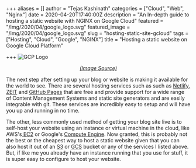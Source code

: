 +++
aliases = []
author = "Tejas Kashinath"
categories = ["Cloud", "Web", "Nginx"]
date = 2020-04-20T17:40:00Z
description = "An In-depth guide to hosting a static website with NGINX on Google Cloud"
featured = "/img/2020/04/google_logo.svg"
featured_image = "/img/2020/04/google_logo.svg"
slug = "hosting-static-site-gcloud"
tags = ["Hosting", "Cloud", "Google", "NGINX"]
title = "Hosting a static website on Google Cloud Platform"

+++
![GCP Logo](/img/2020/04/google_logo.svg)

<center><a href="[https://upload.wikimedia.org/wikipedia/commons/d/d8/Google-Compute-Engine-Logo.svg](https://upload.wikimedia.org/wikipedia/commons/d/d8/Google-Compute-Engine-Logo.svg "https://upload.wikimedia.org/wikipedia/commons/d/d8/Google-Compute-Engine-Logo.svg")"><em>(Image Source)</em></a></center>

The next step after setting up your blog or website is making it available for the world to see. There are several hosting services such as such as [Netlify](https://www.netlify.com/), [ZEIT](https://vercel.com/) and [GitHub Pages](https://pages.github.com/) that are free and provide support for a wide range of Content Management Systems and static site generators and are easily integrable with git. These services are incredibly easy to setup and will have you up and running in no time. 

The other, less commonly used method of getting your blog site live is to self-host your website using an instance or virtual machine in the cloud, like AWS's[ EC2](https://aws.amazon.com/ec2/) or Google's [Compute Engine](https://cloud.google.com/compute). Now granted, this is probably not the best or the cheapest way to host a static website given that you can also host it out of an [S3]() or [GCS]() bucket or any of the services I listed above. But, if like me you already have an instance running that you use for stuff, it is super easy to configure to host your website.  